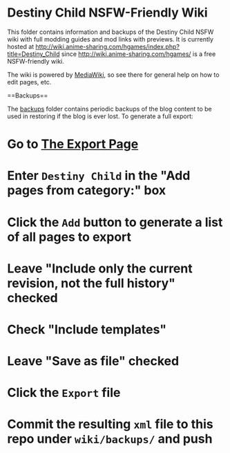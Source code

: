 # Destiny Child NSFW-Friendly Wiki

This folder contains information and backups of the Destiny Child NSFW wiki with full modding guides and mod links with previews. It is currently hosted at http://wiki.anime-sharing.com/hgames/index.php?title=Destiny_Child since http://wiki.anime-sharing.com/hgames/ is a free NSFW-friendly wiki.

The wiki is powered by [MediaWiki](https://www.mediawiki.org/wiki/MediaWiki), so see there for general help on how to edit pages, etc.

==Backups==

The [backups](./backups/) folder contains periodic backups of the blog content to be used in restoring if the blog is ever lost. To generate a full export:

# Go to [The Export Page](http://wiki.anime-sharing.com/hgames/index.php?title=Special:Export)
# Enter `Destiny Child` in the "Add pages from category:" box
# Click the `Add` button to generate a list of all pages to export
# Leave "Include only the current revision, not the full history" checked
# Check "Include templates"
# Leave "Save as file" checked
# Click the `Export` file
# Commit the resulting `xml` file to this repo under `wiki/backups/` and push

